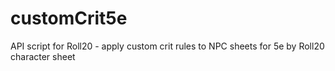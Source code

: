 # customCrit5e
API script for Roll20 - apply custom crit rules to NPC sheets for 5e by Roll20 character sheet
